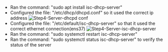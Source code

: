 - Ran the command: "sudo apt install isc-dhcp-server"
- Configured the file: "/etc/dhcp/dhcpd.conf" so it used the correct ip address
![Step4-Server-dhcpd conf](https://github.com/user-attachments/assets/cac27e74-1b01-4dae-be57-619d0b7df822)
- Configured the file: "/etc/default/isc-dhcp-server" so that it used the correct ethernet connection(ens37)
![Step4-Server-isc-dhcp-server](https://github.com/user-attachments/assets/22a09487-5ecc-4e66-a6ac-e0bdb608b304)
- Ran the command: "sudo systemctl restart isc-dhcp-server"
- Ran the command: "sudo systemctl status isc-dhcp-server" to verify the status of the server
